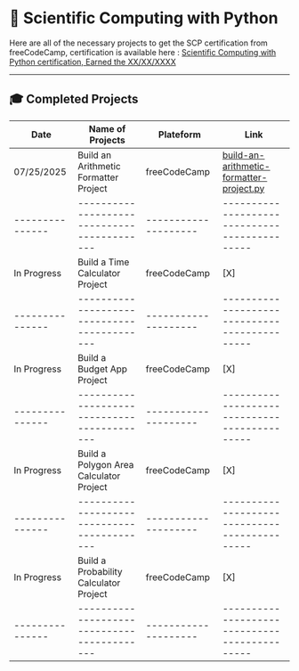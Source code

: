 # 📜 Scientific Computing with Python

Here are all of the necessary projects to get the SCP certification from freeCodeCamp, certification is available here : [Scientific Computing with Python certification, Earned the XX/XX/XXXX]()

---

## 🎓 Completed Projects

| Date          | Name of Projects                          | Plateform          | Link                                        |
|---------------|-------------------------------------------|--------------------|---------------------------------------------|
| 07/25/2025    | Build an Arithmetic Formatter Project     | freeCodeCamp       | [build-an-arithmetic-formatter-project.py](https://github.com/Jinzug/certifications/blob/main/freeCodeCamp/Scientific%20Coputing%20with%20Python/build-an-arithmetic-formatter-project.py)|
|---------------|-------------------------------------------|--------------------|---------------------------------------------|
| In Progress   | Build a Time Calculator Project           | freeCodeCamp       | [X]                                         |
|---------------|-------------------------------------------|--------------------|---------------------------------------------|
| In Progress   | Build a Budget App Project                | freeCodeCamp       | [X]                                         |
|---------------|-------------------------------------------|--------------------|---------------------------------------------|
| In Progress   | Build a Polygon Area Calculator Project   | freeCodeCamp       | [X]                                         |
|---------------|-------------------------------------------|--------------------|---------------------------------------------|
| In Progress   | Build a Probability Calculator Project    | freeCodeCamp       | [X]                                         |
|---------------|-------------------------------------------|--------------------|---------------------------------------------|